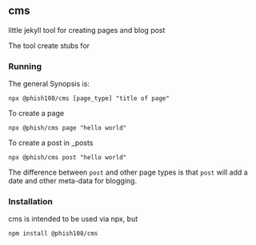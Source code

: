 ## cms

little jekyll tool for creating pages and blog post

The tool create stubs for 

### Running

The general Synopsis is: 

```
npx @phish108/cms [page_type] "title of page"
```

To create a page

```
npx @phish/cms page "hello world"
```

To create a post in _posts

```
npx @phish/cms post "hello world"
```

The difference between `post` and other page types is that `post` will add a date and other meta-data for blogging. 

### Installation

cms is intended to be used via npx, but 

```
npm install @phish108/cms
```
